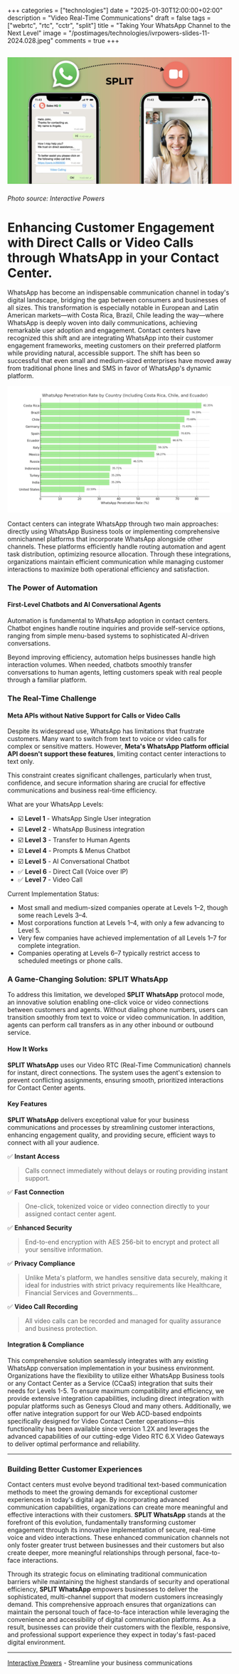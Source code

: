 +++
categories = ["technologies"]
date = "2025-01-30T12:00:00+02:00"
description = "Video Real-Time Communications"
draft = false
tags = ["webrtc", "rtc", "cctr", "split"]
title = "Taking Your WhatsApp Channel to the Next Level"
image = "/postimages/technologies/ivrpowers-slides-11-2024.028.jpeg"
comments = true
+++

![SPLIT WhatsApp](/postimages/technologies/ivrpowers-slides-11-2024.028.jpeg)
-------
###### Photo source: Interactive Powers

# **Enhancing Customer Engagement with Direct Calls or Video Calls through WhatsApp in your Contact Center.**

WhatsApp has become an indispensable communication channel in today's digital landscape, bridging the gap between consumers and businesses of all sizes. This transformation is especially notable in European and Latin American markets—with Costa Rica, Brazil, Chile leading the way—where WhatsApp is deeply woven into daily communications, achieving remarkable user adoption and engagement. Contact centers have recognized this shift and are integrating WhatsApp into their customer engagement frameworks, meeting customers on their preferred platform while providing natural, accessible support. The shift has been so successful that even small and medium-sized enterprises have moved away from traditional phone lines and SMS in favor of WhatsApp's dynamic platform.

![WhatsApp penetration rate by country](/postimages/technologies/ivrpowers-slides-01-2025.004.jpeg)

Contact centers can integrate WhatsApp through two main approaches: directly using WhatsApp Business tools or implementing comprehensive omnichannel platforms that incorporate WhatsApp alongside other channels. These platforms efficiently handle routing automation and agent task distribution, optimizing resource allocation. Through these integrations, organizations maintain efficient communication while managing customer interactions to maximize both operational efficiency and satisfaction.

### The Power of Automation
#### First-Level Chatbots and AI Conversational Agents

Automation is fundamental to WhatsApp adoption in contact centers. Chatbot engines handle routine inquiries and provide self-service options, ranging from simple menu-based systems to sophisticated AI-driven conversations.

Beyond improving efficiency, automation helps businesses handle high interaction volumes. When needed, chatbots smoothly transfer conversations to human agents, letting customers speak with real people through a familiar platform.
### The Real-Time Challenge
#### Meta APIs without Native Support for Calls or Video Calls

Despite its widespread use, WhatsApp has limitations that frustrate customers. Many want to switch from text to voice or video calls for complex or sensitive matters. However, **Meta's WhatsApp Platform official API doesn't support these features**, limiting contact center interactions to text only.

This constraint creates significant challenges, particularly when trust, confidence, and secure information sharing are crucial for effective communications and business real-time efficiency.

What are your WhatsApp Levels:

* ☑️ **Level 1** - WhatsApp Single User integration
* ☑️ **Level 2** - WhatsApp Business integration
* ☑️ **Level 3** - Transfer to Human Agents
* ☑️ **Level 4** - Prompts & Menus Chatbot
* ☑️ **Level 5** - AI Conversational Chatbot
* ✅ **Level 6** - Direct Call (Voice over IP)
* ✅ **Level 7** - Video Call

 Current Implementation Status:

- Most small and medium-sized companies operate at Levels 1–2, though some reach Levels 3–4.
- Most corporations function at Levels 1–4, with only a few advancing to Level 5.
- Very few companies have achieved implementation of all Levels 1–7 for complete integration.
- Companies operating at Levels 6–7 typically restrict access to scheduled meetings or phone calls.

### **A Game-Changing Solution: SPLIT WhatsApp**

To address this limitation, we developed **SPLIT WhatsApp** protocol mode, an innovative solution enabling one-click voice or video connections between customers and agents. Without dialing phone numbers, users can transition smoothly from text to voice or video communication. In addition, agents can perform call transfers as in any other inbound or outbound service.

#### **How It Works**

**SPLIT WhatsApp** uses our Video RTC (Real-Time Communication) channels for instant, direct connections. The system uses the agent's extension to prevent conflicting assignments, ensuring smooth, prioritized interactions for Contact Center agents.

#### **Key Features**

**SPLIT WhatsApp** delivers exceptional value for your business communications and processes by streamlining customer interactions, enhancing engagement quality, and providing secure, efficient ways to connect with all your audience. 


✅  **Instant Access** 

> Calls connect immediately without delays or routing providing instant support.

✅  **Fast Connection**

> One-click, tokenized voice or video connection directly to your assigned contact center agent.

✅  **Enhanced Security**

> End-to-end encryption with AES 256-bit to encrypt and protect all your sensitive information.

✅  **Privacy Compliance**

> Unlike Meta's platform, we handles sensitive data securely, making it ideal for industries with strict privacy requirements like Healthcare, Financial Services and Governments…

✅  **Video Call Recording**

> All video calls can be recorded and managed for quality assurance and business protection.

#### **Integration & Compliance**

This comprehensive solution seamlessly integrates with any existing WhatsApp conversation implementation in your business environment. Organizations have the flexibility to utilize either WhatsApp Business tools or any Contact Center as a Service (CCaaS) integration that suits their needs for Levels 1-5. To ensure maximum compatibility and efficiency, we provide extensive integration capabilities, including direct integration with popular platforms such as Genesys Cloud and many others. Additionally, we offer native integration support for our Web ACD-based endpoints specifically designed for Video Contact Center operations—this functionality has been available since version 1.2X and leverages the advanced capabilities of our cutting-edge Video RTC 6.X Video Gateways to deliver optimal performance and reliability.

---

### **Building Better Customer Experiences**

Contact centers must evolve beyond traditional text-based communication methods to meet the growing demands for exceptional customer experiences in today's digital age. By incorporating advanced communication capabilities, organizations can create more meaningful and effective interactions with their customers. **SPLIT WhatsApp** stands at the forefront of this evolution, fundamentally transforming customer engagement through its innovative implementation of secure, real-time voice and video interactions. These enhanced communication channels not only foster greater trust between businesses and their customers but also create deeper, more meaningful relationships through personal, face-to-face interactions.

Through its strategic focus on eliminating traditional communication barriers while maintaining the highest standards of security and operational efficiency, **SPLIT WhatsApp** empowers businesses to deliver the sophisticated, multi-channel support that modern customers increasingly demand. This comprehensive approach ensures that organizations can maintain the personal touch of face-to-face interaction while leveraging the convenience and accessibility of digital communication platforms. As a result, businesses can provide their customers with the flexible, responsive, and professional support experience they expect in today's fast-paced digital environment.

---
[Interactive Powers](http://www.ivrpowers.com/) - Streamline your business communications
